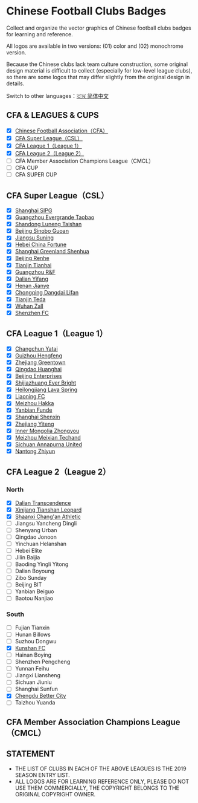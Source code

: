 # Chinese Football Clubs Badges

Collect and organize the vector graphics of Chinese football clubs badges for learning and reference.

All logos are available in two versions: (01) color  and (02) monochrome version.

Because the Chinese clubs lack team culture construction, some original design material is difficult to collect (especially for low-level league clubs), so there are some logos that may differ slightly from the original design in details.

Switch to other languages：[🇨🇳 简体中文](/README.md)

## CFA & LEAGUES & CUPS

- [x] [Chinese Football Association（CFA）](/CFA%20&%20LEAGUES%20&%20CUPS/Chinese%20Football%20Association)
- [x] [CFA Super League（CSL）](/CFA%20&%20LEAGUES%20&%20CUPS/CFA%20Super%20League)
- [x] [CFA League 1（League 1）](/CFA%20&%20LEAGUES%20&%20CUPS/CFA%20League%201)
- [x] [CFA League 2（League 2）](/CFA%20&%20LEAGUES%20&%20CUPS/CFA%20League%202)
- [ ] CFA Member Association Champions League（CMCL）
- [ ] CFA CUP
- [ ] CFA SUPER CUP

## CFA Super League（CSL）

- [x] [Shanghai SIPG](/CFA%20SUPER%20LEAGUE/Shanghai%20SIPG)
- [x] [Guangzhou Evergrande Taobao](/CFA%20SUPER%20LEAGUE/Guangzhou%20Evergrande%20Taobao)
- [x] [Shandong Luneng Taishan](/CFA%20SUPER%20LEAGUE/Shandong%20Luneng%20Taishan)
- [x] [Beijing Sinobo Guoan](/CFA%20SUPER%20LEAGUE/Beijing%20Sinobo%20Guoan)
- [x] [Jiangsu Suning](/CFA%20SUPER%20LEAGUE/Jiangsu%20Suning)
- [x] [Hebei China Fortune](/CFA%20SUPER%20LEAGUE/Hebei%20China%20Fortune)
- [x] [Shanghai Greenland Shenhua](/CFA%20SUPER%20LEAGUE/Shanghai%20Greenland%20Shenhua)
- [x] [Beijing Renhe](/CFA%20SUPER%20LEAGUE/Beijing%20Renhe)
- [x] [Tianjin Tianhai](/CFA%20SUPER%20LEAGUE/Tianjin%20Tianhai)
- [x] [Guangzhou R&F](/CFA%20SUPER%20LEAGUE/Guangzhou%20R&F)
- [x] [Dalian Yifang](/CFA%20SUPER%20LEAGUE/Dalian%20Yifang)
- [x] [Henan Jianye](/CFA%20SUPER%20LEAGUE/Henan%20Jianye)
- [x] [Chongqing Dangdai Lifan](/CFA%20SUPER%20LEAGUE/Chongqing%20Dangdai%20Lifan)
- [x] [Tianjin Teda](/CFA%20SUPER%20LEAGUE/Tianjin%20Teda)
- [x] [Wuhan Zall](/CFA%20SUPER%20LEAGUE/Wuhan%20Zall)
- [x] [Shenzhen FC](/CFA%20SUPER%20LEAGUE/Shenzhen%20FC)

## CFA League 1（League 1）

- [x] [Changchun Yatai](/CFA%20LEAGUE%201/Changchun%20Yatai)
- [x] [Guizhou Hengfeng](/CFA%20LEAGUE%201/Guizhou%20Hengfeng)
- [x] [Zhejiang Greentown](/CFA%20LEAGUE%201/Zhejiang%20Greentown)
- [x] [Qingdao Huanghai](/CFA%20LEAGUE%201/Qingdao%20Huanghai)
- [x] [Beijing Enterprises](/CFA%20LEAGUE%201/Beijing%20Enterprises)
- [x] [Shijiazhuang Ever Bright](/CFA%20LEAGUE%201/Shijiazhuang%20Ever%20Bright)
- [x] [Heilongjiang Lava Spring](/CFA%20LEAGUE%201/Heilongjiang%20Lava%20Spring)
- [x] [Liaoning FC](/CFA%20LEAGUE%201/Liaoning%20FC)
- [x] [Meizhou Hakka](/CFA%20LEAGUE%201/Meizhou%20Hakka)
- [x] [Yanbian Funde](/CFA%20LEAGUE%201/Yanbian%20Funde)
- [x] [Shanghai Shenxin](/CFA%20LEAGUE%201/Shanghai%20Shenxin)
- [x] [Zhejiang Yiteng](/CFA%20LEAGUE%201/Zhejiang%20Yiteng)
- [x] [Inner Mongolia Zhongyou](/CFA%20LEAGUE%201/Inner%20Mongolia%20Zhongyou)
- [x] [Meizhou Meixian Techand](/CFA%20LEAGUE%201/Meizhou%20Meixian%20Techand)
- [x] [Sichuan Annapurna United](/CFA%20LEAGUE%201/Sichuan%20Annapurna%20United)
- [x] [Nantong Zhiyun](/CFA%20LEAGUE%201/Nantong%20Zhiyun)

## CFA League 2（League 2）

### North

- [x] [Dalian Transcendence](/CFA%20LEAGUE%202/North/Dalian%20Transcendence)
- [x] [Xinjiang Tianshan Leopard](/CFA%20LEAGUE%202/North/Xinjiang%20Tianshan%20Leopard)
- [x] [Shaanxi Chang'an Athletic](/CFA%20LEAGUE%202/North/Shaanxi%20Chang'an%20Athletic)
- [ ] Jiangsu Yancheng Dingli
- [ ] Shenyang Urban
- [ ] Qingdao Jonoon
- [ ] Yinchuan Helanshan
- [ ] Hebei Elite
- [ ] Jilin Baijia
- [ ] Baoding Yingli Yitong
- [ ] Dalian Boyoung
- [ ] Zibo Sunday
- [ ] Beijing BIT
- [ ] Yanbian Beiguo
- [ ] Baotou Nanjiao

### South

- [ ] Fujian Tianxin
- [ ] Hunan Billows
- [ ] Suzhou Dongwu
- [x] [Kunshan FC](/CFA%20LEAGUE%202/South/Kunshan%20FC)
- [ ] Hainan Boying
- [ ] Shenzhen Pengcheng
- [ ] Yunnan Feihu
- [ ] Jiangxi Liansheng
- [ ] Sichuan Jiuniu
- [ ] Shanghai Sunfun
- [x] [Chengdu Better City](/CFA%20LEAGUE%202/South/Chengdu%20Better%20City)
- [ ] Taizhou Yuanda

## CFA Member Association Champions League（CMCL）

## STATEMENT

- THE LIST OF CLUBS IN EACH OF THE ABOVE LEAGUES IS THE 2019 SEASON ENTRY LIST.
- ALL LOGOS ARE FOR LEARNING REFERENCE ONLY, PLEASE DO NOT USE THEM COMMERCIALLY, THE COPYRIGHT BELONGS TO THE ORIGINAL COPYRIGHT OWNER.


